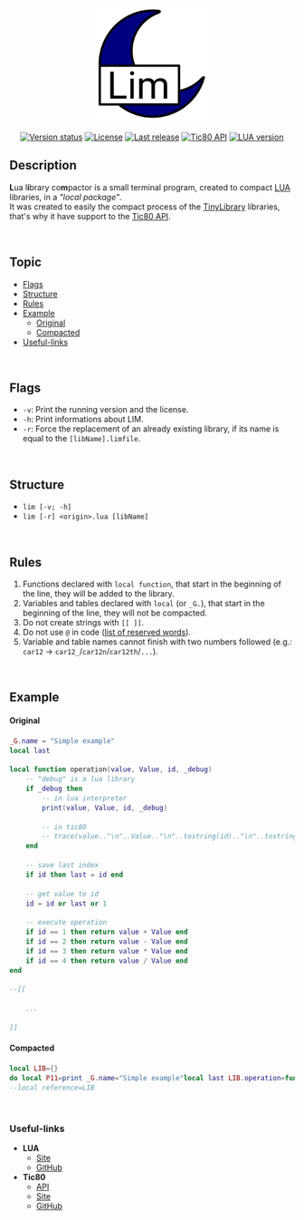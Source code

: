 <div align="center">
    <img src="https://github.com/duckafire/LIM/blob/main/lim-icon.png" width="200"/>
</div>

<br>

<div align="center">
    <a href=""> <img alt="Version status" src="https://img.shields.io/badge/Version%20status-beta-%23dd8800" /></a>
    <a href=""> <img alt="License"        src="https://img.shields.io/badge/License-MIT-%23a61f82"           /></a>
    <a href=""> <img alt="Last release"   src="https://img.shields.io/badge/Last%20release-v0.0.0-%2325a319" /></a>
    <a href=""> <img alt="Tic80 API"      src="https://img.shields.io/badge/Tic80%20API-1.0.2164-blue"       /></a>
    <a href=""> <img alt="LUA version"    src="https://img.shields.io/badge/LUA%20version-5.4-%236d1993"     /></a>
</div>

## Description
**L**ua l**i**brary co**m**pactor is a small terminal program, created to compact [LUA](https://lua.org "LUA official site") libraries, in a *"local package"*. <br>
It was created to easily the compact process of the [TinyLibrary](https://github.com/duckafire/TinyLibrary "Tic80 project") libraries,
that's why it have support to the [Tic80 API](https://github.com/nesbox/TIC-80/wiki/api "Tic80 official wiki").

<br>

## Topic
* [Flags](#flags)
* [Structure](#structure)
* [Rules](#rules)
* [Example](#example)
  * [Original](#original)
  * [Compacted](#compacted)
* [Useful-links](#useful-links)

<br>

## Flags
* `-v`: Print the running version and the license.
* `-h`: Print informations about LIM. 
* `-r`: Force the replacement of an already existing library, if its name is equal to the `[libName].limfile`.

<br>

## Structure
* `lim [-v; -h]`
* `lim [-r] <origin>.lua [libName]`

<br>

## Rules

1. Functions declared with `local function`, that start in the beginning of the line, they will be added to the library.
2. Variables and tables declared with `local` (or `_G.`), that start in the beginning of the line, they will not be compacted.
3. Do not create strings with `[[ ]]`.
4. Do not use `@` in code ([list of reserved words](https://github.com/duckafire/LIM/tree/main/RESERVED_WORDS.txt "All reserved words of the LIM")).
5. Variable and table names cannot finish with two numbers followed (e.g.: `car12` -> `car12_`/`car12n`/`car12th`/`...`).

<br>

## Example
#### Original
``` lua
_G.name = "Simple example"
local last

local function operation(value, Value, id, _debug)
    -- "debug" is a lua library
    if _debug then
        -- in lua interpreter
        print(value, Value, id, _debug)

        -- in tic80
        -- trace(value.."\n"..Value.."\n"..tostring(id).."\n"..tostring(debug), 4)
    end
    
    -- save last index
    if id then last = id end
    
    -- get value to id
    id = id or last or 1
    
    -- execute operation
    if id == 1 then return value + Value end
    if id == 2 then return value - Value end
    if id == 3 then return value * Value end
    if id == 4 then return value / Value end
end

--[[

    ...

]]
```

#### Compacted
``` lua
local LIB={}
do local P11=print _G.name="Simple example"local last LIB.operation=function(v,V,i,_)if _ then P11(v,V,i,_)end if i then last=i end i=i or last or 1 if i==1 then return v+V end if i==2 then return v-V end if i==3 then return v*V end if i==4 then return v/V end end end
--local reference=LIB
```

<br>

### Useful-links
* **LUA**
  * [Site](https://lua.org)
  * [GitHub](https://github.com/lua/lua)
* **Tic80**
  * [API](https://github.com/nesbox/tic-80/wiki/api)
  * [Site](https://tic80.com)
  * [GitHub](https://github.com/nesbox/TIC-80)
